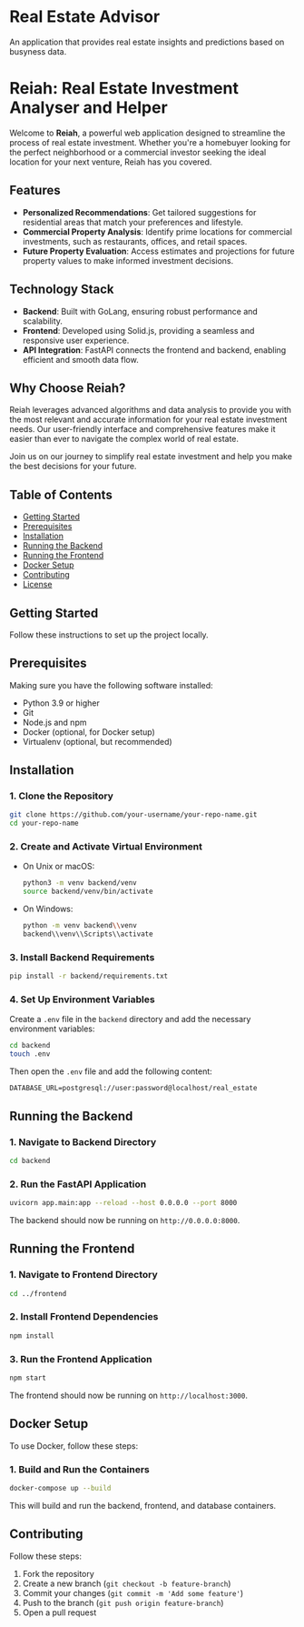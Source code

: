 # Real Estate Advisor

An application that provides real estate insights and predictions based on busyness data.
# Reiah: Real Estate Investment Analyser and Helper

Welcome to **Reiah**, a powerful web application designed to streamline the process of real estate investment. Whether you're a homebuyer looking for the perfect neighborhood or a commercial investor seeking the ideal location for your next venture, Reiah has you covered.

## Features

- **Personalized Recommendations**: Get tailored suggestions for residential areas that match your preferences and lifestyle.
- **Commercial Property Analysis**: Identify prime locations for commercial investments, such as restaurants, offices, and retail spaces.
- **Future Property Evaluation**: Access estimates and projections for future property values to make informed investment decisions.

## Technology Stack

- **Backend**: Built with GoLang, ensuring robust performance and scalability.
- **Frontend**: Developed using Solid.js, providing a seamless and responsive user experience.
- **API Integration**: FastAPI connects the frontend and backend, enabling efficient and smooth data flow.

## Why Choose Reiah?

Reiah leverages advanced algorithms and data analysis to provide you with the most relevant and accurate information for your real estate investment needs. Our user-friendly interface and comprehensive features make it easier than ever to navigate the complex world of real estate.

Join us on our journey to simplify real estate investment and help you make the best decisions for your future.

## Table of Contents

- [Getting Started](#getting-started)
- [Prerequisites](#prerequisites)
- [Installation](#installation)
- [Running the Backend](#running-the-backend)
- [Running the Frontend](#running-the-frontend)
- [Docker Setup](#docker-setup)
- [Contributing](#contributing)
- [License](#license)

## Getting Started

Follow these instructions to set up the project locally.

## Prerequisites

Making sure you have the following software installed:

- Python 3.9 or higher
- Git
- Node.js and npm
- Docker (optional, for Docker setup)
- Virtualenv (optional, but recommended)

## Installation

### 1. Clone the Repository

```sh
git clone https://github.com/your-username/your-repo-name.git
cd your-repo-name
```

### 2. Create and Activate Virtual Environment

- On Unix or macOS:

  ```sh
  python3 -m venv backend/venv
  source backend/venv/bin/activate
  ```

- On Windows:

  ```sh
  python -m venv backend\\venv
  backend\\venv\\Scripts\\activate
  ```

### 3. Install Backend Requirements

```sh
pip install -r backend/requirements.txt
```

### 4. Set Up Environment Variables

Create a `.env` file in the `backend` directory and add the necessary environment variables:

```sh
cd backend
touch .env
```

Then open the `.env` file and add the following content:

```env
DATABASE_URL=postgresql://user:password@localhost/real_estate
```

## Running the Backend

### 1. Navigate to Backend Directory

```sh
cd backend
```

### 2. Run the FastAPI Application

```sh
uvicorn app.main:app --reload --host 0.0.0.0 --port 8000
```

The backend should now be running on `http://0.0.0.0:8000`.

## Running the Frontend

### 1. Navigate to Frontend Directory

```sh
cd ../frontend
```

### 2. Install Frontend Dependencies

```sh
npm install
```

### 3. Run the Frontend Application

```sh
npm start
```

The frontend should now be running on `http://localhost:3000`.

## Docker Setup

To use Docker, follow these steps:

### 1. Build and Run the Containers

```sh
docker-compose up --build
```

This will build and run the backend, frontend, and database containers.

## Contributing

Follow these steps:

1. Fork the repository
2. Create a new branch (`git checkout -b feature-branch`)
3. Commit your changes (`git commit -m 'Add some feature'`)
4. Push to the branch (`git push origin feature-branch`)
5. Open a pull request
